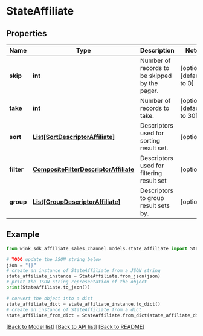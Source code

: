 # StateAffiliate


## Properties

Name | Type | Description | Notes
------------ | ------------- | ------------- | -------------
**skip** | **int** | Number of records to be skipped by the pager. | [optional] [default to 0]
**take** | **int** | Number of records to take. | [optional] [default to 30]
**sort** | [**List[SortDescriptorAffiliate]**](SortDescriptorAffiliate.md) | Descriptors used for sorting result set. | [optional] 
**filter** | [**CompositeFilterDescriptorAffiliate**](CompositeFilterDescriptorAffiliate.md) | Descriptors used for filtering result set | [optional] 
**group** | [**List[GroupDescriptorAffiliate]**](GroupDescriptorAffiliate.md) | Descriptors to group result sets by. | [optional] 

## Example

```python
from wink_sdk_affiliate_sales_channel.models.state_affiliate import StateAffiliate

# TODO update the JSON string below
json = "{}"
# create an instance of StateAffiliate from a JSON string
state_affiliate_instance = StateAffiliate.from_json(json)
# print the JSON string representation of the object
print(StateAffiliate.to_json())

# convert the object into a dict
state_affiliate_dict = state_affiliate_instance.to_dict()
# create an instance of StateAffiliate from a dict
state_affiliate_from_dict = StateAffiliate.from_dict(state_affiliate_dict)
```
[[Back to Model list]](../README.md#documentation-for-models) [[Back to API list]](../README.md#documentation-for-api-endpoints) [[Back to README]](../README.md)


